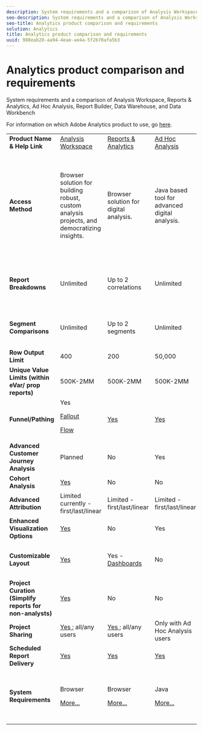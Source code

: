 ```yaml
---
description: System requirements and a comparison of Analysis Workspace, Reports & Analytics, Ad Hoc Analysis, Report Builder, Data Warehouse, and Data Workbench
seo-description: System requirements and a comparison of Analysis Workspace, Reports & Analytics, Ad Hoc Analysis, Report Builder, Data Warehouse, and Data Workbench
seo-title: Analytics product comparison and requirements
solution: Analytics
title: Analytics product comparison and requirements
uuid: 988eab20-aa94-4eae-ae4a-5f2b70afa5b3
---
```


# Analytics product comparison and requirements

System requirements and a comparison of Analysis Workspace, Reports & Analytics, Ad Hoc Analysis, Report Builder, Data Warehouse, and Data Workbench

For information on which Adobe Analytics product to use, go [here](/help/admin/c-analytics-product-comparison/which-analytics-tool.md). 

<table id="table_8A42BE3253024552A170F6471B1E4D1D"> 
 <tbody> 
  <tr> 
   <td> <b>Product Name &amp; Help Link</b> </td> 
   <td> <a href="https://marketing.adobe.com/resources/help/en_US/analytics/analysis-workspace/" format="https" scope="external"> Analysis Workspace </a> </td> 
   <td> <a href="https://marketing.adobe.com/resources/help/en_US/sc/user/index.html" format="https" scope="external"> Reports &amp; Analytics </a> </td> 
   <td> <a href="https://marketing.adobe.com/resources/help/en_US/dsc/" format="https" scope="external"> Ad Hoc Analysis </a> </td> 
   <td> <a href="https://marketing.adobe.com/resources/help/en_US/arb/index.html" format="https" scope="external"> Report Builder </a> </td> 
   <td colname="col06"> <a href="https://marketing.adobe.com/resources/help/en_US/reference/data_warehouse.html" format="https" scope="external"> Data Warehouse </a> </td> 
   <td colname="col6"> <a href="https://marketing.adobe.com/resources/help/en_US/insight/" format="https" scope="external"> Data Workbench </a> </td> 
  </tr> 
  <tr> 
   <td> <b>Access Method</b> </td> 
   <td> Browser solution for building robust, custom analysis projects, and democratizing insights. </td> 
   <td> Browser solution for digital analysis. </td> 
   <td> Java based tool for advanced digital analysis. </td> 
   <td> Excel add-in that lets you build customized requests from R&amp;A data, and visualize using Microsoft Excel. </td> 
   <td colname="col06"> Browser solution that generates reports in <span class="filepath"> .csv </span> format. Can generate Tableau format files. </td> 
   <td colname="col6"> Multi-channel analytics tool for advanced analysis, such as custom attribution modeling, predictive analytics, and 360 customer analysis. </td> 
  </tr> 
  <tr> 
   <td> <b>Report Breakdowns</b> </td> 
   <td> Unlimited </td> 
   <td> Up to 2 correlations </td> 
   <td> Unlimited </td> 
   <td> Up to 2 correlations </td> 
   <td colname="col06"> Performs fully expanded, unlimited breakdowns, break down by segment. </td> 
   <td colname="col6"> Unlimited </td> 
  </tr> 
  <tr> 
   <td> <b>Segment Comparisons</b> </td> 
   <td> Unlimited </td> 
   <td> Up to 2 segments </td> 
   <td> Unlimited </td> 
   <td> Unlimited (data request stacking) </td> 
   <td colname="col06"> 1 segment. Supports multiple (stacked) segments. </td> 
   <td colname="col6"> Unlimited </td> 
  </tr> 
  <tr> 
   <td> <b>Row Output Limit</b> </td> 
   <td> 400 </td> 
   <td> 200 </td> 
   <td> 50,000 </td> 
   <td> 50,000 </td> 
   <td colname="col06"> Unlimited </td> 
   <td colname="col6"> Customizable </td> 
  </tr> 
  <tr> 
   <td> <b>Unique Value Limits (within eVar/ prop reports)</b> </td> 
   <td> 500K-2MM </td> 
   <td> 500K-2MM </td> 
   <td> 500K-2MM </td> 
   <td> 500K-2MM </td> 
   <td colname="col06"> Unlimited </td> 
   <td colname="col6"> Customizable </td> 
  </tr> 
  <tr> 
   <td> <b>Funnel/Pathing</b> </td> 
   <td> Yes <p> </p> <a href="https://marketing.adobe.com/resources/help/en_US/analytics/analysis-workspace/fallout_flow.html" format="https" scope="external"> Fallout </a> <p> <a href="https://marketing.adobe.com/resources/help/en_US/analytics/analysis-workspace/flow.html" format="https" scope="external"> Flow </a> </p> </td> 
   <td> <a href="https://marketing.adobe.com/resources/help/en_US/sc/user/reports.html" format="https" scope="external"> Yes </a> </td> 
   <td> <a href="https://marketing.adobe.com/resources/help/en_US/dsc/c_reports_paths.html" format="https" scope="external"> Yes </a> </td> 
   <td> Yes </td> 
   <td colname="col06"> No </td> 
   <td colname="col6"> Yes </td> 
  </tr> 
  <tr> 
   <td> <b>Advanced Customer Journey Analysis</b> </td> 
   <td> Planned </td> 
   <td> No </td> 
   <td> Yes </td> 
   <td> No </td> 
   <td colname="col06"> No </td> 
   <td colname="col6"> Yes </td> 
  </tr> 
  <tr> 
   <td> <b>Cohort Analysis</b> </td> 
   <td> <a href="https://marketing.adobe.com/resources/help/en_US/analytics/analysis-workspace/cohort_analysis.html" format="https" scope="external"> Yes </a> </td> 
   <td> No </td> 
   <td> No </td> 
   <td> No </td> 
   <td colname="col06"> No </td> 
   <td colname="col6"> Yes </td> 
  </tr> 
  <tr> 
   <td> <b>Advanced Attribution</b> </td> 
   <td> Limited currently - first/last/linear </td> 
   <td> Limited - first/last/linear </td> 
   <td> Limited - first/last/linear </td> 
   <td> Limited - first/last/linear </td> 
   <td colname="col06"> Limited - first/last/linear </td> 
   <td colname="col6"> Yes </td> 
  </tr> 
  <tr> 
   <td> <b>Enhanced Visualization Options</b> </td> 
   <td> <a href="https://marketing.adobe.com/resources/help/en_US/analytics/analysis-workspace/analysis-workspace-features.html" format="https" scope="external"> Yes </a> </td> 
   <td> No </td> 
   <td> Yes </td> 
   <td> Yes </td> 
   <td colname="col06"> No </td> 
   <td colname="col6"> Yes </td> 
  </tr> 
  <tr> 
   <td> <b>Customizable Layout</b> </td> 
   <td> <a href="https://marketing.adobe.com/resources/help/en_US/analytics/analysis-workspace/analysis-workspace-features.html" format="https" scope="external"> Yes </a> </td> 
   <td> Yes - <a href="https://marketing.adobe.com/resources/help/en_US/sc/user/dashboard.html" format="https" scope="external"> Dashboards </a> </td> 
   <td> No </td> 
   <td> <a href="https://marketing.adobe.com/resources/help/en_US/arb/configure_the_custom_layout.html" format="https" scope="external"> Yes </a> </td> 
   <td colname="col06"> <p> Sort results by breakdown or by metrics. </p> </td> 
   <td colname="col6"> Yes </td> 
  </tr> 
  <tr> 
   <td> <b>Project Curation (Simplify reports for non-analysts)</b> </td> 
   <td> <a href="https://marketing.adobe.com/resources/help/en_US/analytics/analysis-workspace/curate.html" format="https" scope="external"> Yes </a> </td> 
   <td> No </td> 
   <td> No </td> 
   <td> Yes </td> 
   <td colname="col06"> No </td> 
   <td colname="col6"> Yes </td> 
  </tr> 
  <tr> 
   <td> <b>Project Sharing</b> </td> 
   <td> <a href="https://marketing.adobe.com/resources/help/en_US/analytics/analysis-workspace/curate.html" format="https" scope="external"> Yes </a>; all/any users </td> 
   <td> <a href="https://marketing.adobe.com/resources/help/en_US/sc/user/scheduling.html" format="https" scope="external"> Yes </a>; all/any users </td> 
   <td> Only with Ad Hoc Analysis users </td> 
   <td> Yes; all/any users </td> 
   <td colname="col06"> No </td> 
   <td colname="col6"> Yes </td> 
  </tr> 
  <tr> 
   <td> <b>Scheduled Report Delivery</b> </td> 
   <td> <a href="https://marketing.adobe.com/resources/help/en_US/analytics/analysis-workspace/schedule-projects.html" format="https" scope="external"> Yes </a> </td> 
   <td> <a href="https://marketing.adobe.com/resources/help/en_US/sc/user/scheduling.html" format="https" scope="external"> Yes </a> </td> 
   <td> <a href="https://marketing.adobe.com/resources/help/en_US/dsc/c_schedule.html" format="https" scope="external"> Yes </a> </td> 
   <td> <a href="https://marketing.adobe.com/resources/help/en_US/arb/schedule_report_requests.html" format="https" scope="external"> Yes </a> </td> 
   <td colname="col06"> Yes </td> 
   <td colname="col6"> Yes </td> 
  </tr> 
  <tr> 
   <td> <b>System Requirements</b> </td> 
   <td> <p>Browser </p> <p> <a href="https://marketing.adobe.com/resources/help/en_US/sc/user/requirements.html" format="https" scope="external"> More... </a> </p> </td> 
   <td> <p>Browser </p> <p> <a href="https://marketing.adobe.com/resources/help/en_US/sc/user/requirements.html" format="https" scope="external"> More... </a> </p> </td> 
   <td> <p>Java </p> <p> <a href="https://marketing.adobe.com/resources/help/en_US/dsc/c_sys_reqs.html" format="http" scope="external"> More... </a> </p> </td> 
   <td> <p>Windows, MS Excel </p> <p> <a href="https://marketing.adobe.com/resources/help/en_US/arb/system_requirements.html" format="http" scope="external"> More... </a> </p> </td> 
   <td colname="col06"> Browser and program to open <span class="filepath"> .csv </span> files like MS Excel. Can generate Tableau format files. </td> 
   <td colname="col6"> Windows 64 bit, good graphics adapter for OpenGL 3.2 ( <u> <a href="https://marketing.adobe.com/resources/help/en_US/insight/install/c_Data_Workbench_Client_install.html" format="https" scope="external"> More... </a></u> ) </td> 
  </tr> 
 </tbody> 
</table>

